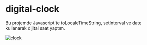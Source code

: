 # digital-clock
Bu projemde Javascript'te toLocaleTimeString, setInterval ve date kullanarak dijital saat yaptım.

![clock](https://user-images.githubusercontent.com/81647285/132583650-52efda40-f36b-48cc-9be6-3fd0359e93b9.gif)

